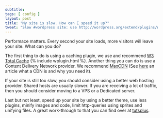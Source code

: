 ```yaml
---
subtitle:
tags: [ config ]
layout: post
title: "My site is slow. How can I speed it up?"
tweet: "Slow #wordpress site: use http://wordpress.org/extend/plugins/w3-total-cache/ http://www.maxcdn.com/ and a better theme"
---
```


Performace matters. Every second your site loads, more visitors will leave your site. What can you do?

The first thing to do is using a caching plugin, we use and recommend [W3 Total Cache][w3c] {% include wplugin.html %}. Another thing you can do is use a Content Delivery Network provider. We recommend [MaxCDN](http://www.maxcdn.com/) (See [here][yoa] an article what a CDN is and why you need it).

If your site is still too slow, you should consider using a better web hosting provider. Shared hosts are usually slower. If you are receiving a lot of traffic, then you should consider moving to a VPS or a Dedicated server.

Last but not least, speed up your site by using a better theme, use less plugins, minify images and code, limit http-queries using sprites and unifying files. A great work-through to that you can find over at [tutsplus][tut].

[tut]: http://wp.tutsplus.com/tutorials/the-ultimate-quickstart-guide-to-speeding-up-your-wordpress-site/
[w3c]: http://wordpress.org/extend/plugins/w3-total-cache/
[yoa]: http://yoast.com/articles/cdn-wordpress-maxcdn/
[max]: http://www.maxcdn.com/

[w3b]: http://www.wpbeginner.com/plugins/how-to-install-and-setup-w3-total-cache-for-beginners/
[cdn]: http://www.wpbeginner.com/beginners-guide/why-you-need-a-cdn-for-your-wordpress-blog-infographic/